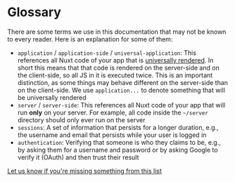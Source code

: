 # Glossary

There are some terms we use in this documentation that may not be known to every reader. Here is an explanation for some of them:
- `application` / `application-side` / `universal-application`: This references all Nuxt code of your app that is [universally rendered](https://nuxt.com/docs/guide/concepts/rendering#universal-rendering). In short this means that that code is rendered on the server-side and on the client-side, so all JS in it is executed twice. This is an important distinction, as some things may behave different on the server-side than on the client-side. We use `application...` to denote something that will be universally rendered
- `server` / `server-side`: This references all Nuxt code of your app that will run **only** on your server. For example, all code inside the `~/server` directory should only ever run on the server
- `sessions`: A set of information that persists for a longer duration, e.g., the username and email that persists while your user is logged in
- `authentication`: Verifying that someone is who they claims to be, e.g., by asking them for a username and password or by asking Google to verify it (OAuth) and then trust their result

[Let us know if you're missing something from this list](https://github.com/sidebase/nuxt-auth/issues/new/choose)
